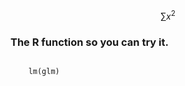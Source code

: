 <script src="https://cdnjs.cloudflare.com/ajax/libs/mathjax/2.7.0/MathJax.js?config=TeX-AMS-MML_HTMLorMML" type="text/javascript"></script>

$$\sum{x^2}$$


### The R function so you can try it.

<code class="r">
    lm(glm)
</code>
